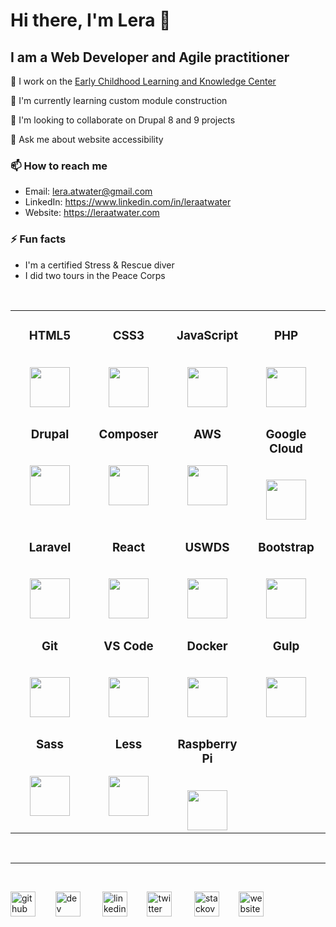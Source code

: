 # Hi there, I'm Lera 👋
## I am a Web Developer and Agile practitioner


🔭 I work on the [Early Childhood Learning and Knowledge Center](https://eclkc.ohs.acf.hhs.gov/ "Go to the website")

🌱 I'm currently learning custom module construction 

👯 I'm looking to collaborate on Drupal 8 and 9 projects 

💬 Ask me about website accessibility 

### 📫 How to reach me

* Email: lera.atwater@gmail.com 
* LinkedIn: https://www.linkedin.com/in/leraatwater
* Website: https://leraatwater.com

### ⚡ Fun facts 

* I'm a certified Stress & Rescue diver
* I did two tours in the Peace Corps

<br>

<table>
  <tbody>
    <tr valign="top">
      <td width="25%" align="center"><h3>HTML5</h3><br>
        <img src="https://cdn.svgporn.com/logos/html-5.svg" height="64px"></td>
      <td width="25%" align="center"><h3>CSS3</h3><br>
        <img src="https://cdn.svgporn.com/logos/css-3.svg" height="64px"></td>
      <td width="25%" align="center"><h3>JavaScript</h3><br>
        <img src="https://cdn.svgporn.com/logos/javascript.svg" height="64px"></td>
      <td width="25%" align="center"><h3>PHP</h3><br>
        <img src="https://cdn.svgporn.com/logos/php.svg" height="64px"></td>
    </tr>
    <tr valign="top">
      <td width="25%" align="center"><h3>Drupal</h3><br>
        <img src="https://cdn.svgporn.com/logos/drupal.svg" height="64px"></td>
      <td width="25%" align="center"><h3>Composer</h3><br>
        <img src="https://cdn.svgporn.com/logos/composer.svg" height="64px"></td>
      <td width="25%" align="center"><h3>AWS</h3><br>
        <img src="https://cdn.svgporn.com/logos/aws.svg" height="64px"></td>
      <td width="25%" align="center"><h3>Google Cloud</h3><br>
        <img src="https://cdn.svgporn.com/logos/google-cloud.svg" height="64px"></td>
    </tr>
    <tr valign="top">
      <td width="25%" align="center"><h3>Laravel</h3><br>
        <img src="https://cdn.svgporn.com/logos/laravel.svg" height="64px"></td>      
      <td width="25%" align="center"><h3>React</h3><br>
        <img src="https://cdn.svgporn.com/logos/react.svg" height="64px"></td>
      <td width="25%" align="center"><h3>USWDS</h3><br>
        <img src="https://designsystem.digital.gov/assets/img/uswds-logo/4c-lg-on-black.svg" height="64px"></td>
      <td width="25%" align="center"><h3>Bootstrap</h3><br>
        <img src="https://cdn.svgporn.com/logos/bootstrap.svg" height="64px"></td>
    </tr>    
    <tr valign="top">
      <td width="25%" align="center"><h3>Git</h3><br>
        <img src="https://cdn.svgporn.com/logos/git-icon.svg" height="64px"></td>
      <td width="25%" align="center"><h3>VS Code</h3><br>
        <img src="https://cdn.svgporn.com/logos/visual-studio-code.svg" height="64px"></td>
      <td width="25%" align="center"><h3>Docker</h3><br>
        <img src="https://cdn.svgporn.com/logos/docker-icon.svg" height="64px"></td>
      <td width="25%" align="center"><h3>Gulp</h3><br>
        <img src="https://cdn.svgporn.com/logos/gulp.svg" height="64px"></td>
    </tr>    
    <tr valign="top">
      <td width="25%" align="center"><h3>Sass</h3><br>
        <img src="https://cdn.svgporn.com/logos/sass.svg" height="64px"></td>
      <td width="25%" align="center"><h3>Less</h3><br>
        <img src="https://cdn.svgporn.com/logos/less.svg" height="64px"></td>
      <td width="25%" align="center"><h3>Raspberry Pi</h3><br>
        <img src="https://cdn.svgporn.com/logos/raspberry-pi.svg" height="64px"></td>
    </tr>
  </tbody>
</table>
<br>
 
 ***
<br>  
   
[<img src='https://cdn.jsdelivr.net/npm/simple-icons@3.0.1/icons/github.svg' alt='github' height='40'>](https://github.com/LeraAtwater/LeraAtwater) &nbsp; &nbsp;&nbsp; &nbsp; [<img src='https://cdn.jsdelivr.net/npm/simple-icons@3.0.1/icons/dev-dot-to.svg' alt='dev' height='40'>](https://dev.to/leraatwater) &nbsp; &nbsp; &nbsp; &nbsp; 
[<img src='https://cdn.jsdelivr.net/npm/simple-icons@3.0.1/icons/linkedin.svg' alt='linkedin' height='40'>](https://www.linkedin.com/in/LeraAtwater/)  &nbsp; &nbsp;&nbsp; &nbsp; [<img src='https://cdn.jsdelivr.net/npm/simple-icons@3.0.1/icons/twitter.svg' alt='twitter' height='40'>](https://twitter.com/@LeraAtwater) &nbsp; &nbsp; &nbsp; &nbsp;
[<img src='https://cdn.jsdelivr.net/npm/simple-icons@3.0.1/icons/stackoverflow.svg' alt='stackoverflow' height='40'>](https://stackoverflow.com/users/1836943/leraa) &nbsp; &nbsp;&nbsp; &nbsp;  [<img src='https://cdn.jsdelivr.net/npm/simple-icons@3.0.1/icons/icloud.svg' alt='website' height='40'>](https://leraatwater.com/)  
